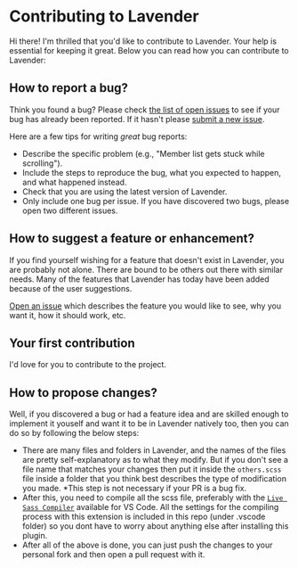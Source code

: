# Contributing to Lavender

Hi there! I'm thrilled that you'd like to contribute to Lavender. Your help is essential for keeping
it great. Below you can read how you can contribute to Lavender:

## How to report a bug?

Think you found a bug? Please check
[the list of open issues](https://github.com/lavender-discord/lavender/issues) to see if your bug
has already been reported. If it hasn't please
[submit a new issue](https://github.com/lavender-discord/lavender/issues/new).

Here are a few tips for writing _great_ bug reports:

- Describe the specific problem (e.g., "Member list gets stuck while scrolling").
- Include the steps to reproduce the bug, what you expected to happen, and what happened instead.
- Check that you are using the latest version of Lavender.
- Only include one bug per issue. If you have discovered two bugs, please open two different issues.

## How to suggest a feature or enhancement?

If you find yourself wishing for a feature that doesn't exist in Lavender, you are probably not
alone. There are bound to be others out there with similar needs. Many of the features that Lavender
has today have been added because of the user suggestions.

[Open an issue](https://github.com/lavender-discord/lavender/issues/new) which describes the feature
you would like to see, why you want it, how it should work, etc.

## Your first contribution

I'd love for you to contribute to the project.

## How to propose changes?

Well, if you discovered a bug or had a feature idea and are skilled enough to implement it youself
and want it to be in Lavender natively too, then you can do so by following the below steps:

- There are many files and folders in Lavender, and the names of the files are pretty
  self-explanatory as to what they modify. But if you don't see a file name that matches your
  changes then put it inside the `others.scss` file inside a folder that you think best describes
  the type of modification you made. \*This step is not necessary if your PR is a bug fix.
- After this, you need to compile all the scss file, preferably with the
  [`Live Sass Compiler`](https://marketplace.visualstudio.com/items?itemName=glenn2223.live-sass)
  available for VS Code. All the settings for the compiling process with this extension is included
  in this repo (under .vscode folder) so you dont have to worry about anything else after installing
  this plugin.
- After all of the above is done, you can just push the changes to your personal fork and then open
  a pull request with it.
